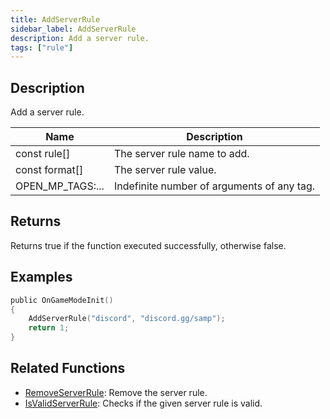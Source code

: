 ```yaml
---
title: AddServerRule
sidebar_label: AddServerRule
description: Add a server rule.
tags: ["rule"]
---
```


<VersionWarn version='omp v1.1.0.2612' />

## Description

Add a server rule.

| Name             | Description                                |
| ---------------- | ------------------------------------------ |
| const rule[]     | The server rule name to add.               |
| const format[]   | The server rule value.                     |
| OPEN_MP_TAGS:... | Indefinite number of arguments of any tag. |

## Returns

Returns true if the function executed successfully, otherwise false.

## Examples

```c
public OnGameModeInit()
{
    AddServerRule("discord", "discord.gg/samp");
    return 1;
}
```

## Related Functions

- [RemoveServerRule](RemoveServerRule): Remove the server rule.
- [IsValidServerRule](IsValidServerRule): Checks if the given server rule is valid.
